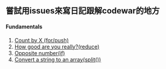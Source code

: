 ## 嘗試用issues來寫日記跟解codewar的地方

#### Fundamentals
  1. [Count by X (for/push)](https://github.com/GustavoFringgg/daily_codewar_note/issues/1)
  2. [How good are you really?(reduce)](https://github.com/GustavoFringgg/daily_codewar_note/issues/2)
  3. [Opposite number(if)](https://github.com/GustavoFringgg/daily_codewar_note/issues/3)
  4. [Convert a string to an array(split())](https://github.com/GustavoFringgg/daily_codewar_note/issues/4)
